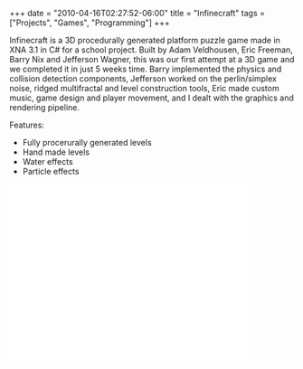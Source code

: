 +++
date = "2010-04-16T02:27:52-06:00"
title = "Infinecraft"
tags = ["Projects", "Games", "Programming"]
+++

Infinecraft is a 3D procedurally generated platform puzzle game made in XNA 3.1 in C# for a school project. <!--more-->Built by Adam Veldhousen, Eric Freeman, Barry Nix and Jefferson Wagner, this was our first attempt at a 3D game and we completed it in just 5 weeks time. Barry implemented the physics and collision detection components, Jefferson worked on the perlin/simplex noise, ridged multifractal and level construction tools, Eric made custom music, game design and player movement, and I dealt with the graphics and rendering pipeline.

Features:
  
  * Fully procerurally generated levels
  * Hand made levels
  * Water effects
  * Particle effects

<iframe width="420" height="315" src="//www.youtube.com/embed/5DKm846xjVs" frameborder="0" allowfullscreen></iframe>
